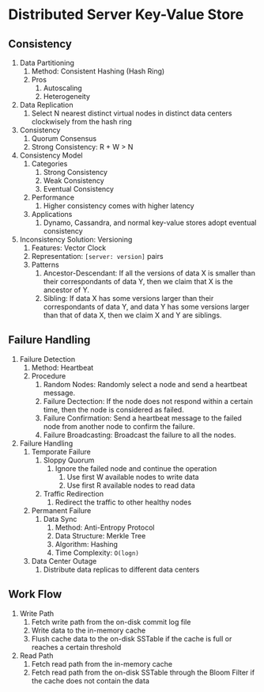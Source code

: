 # Distributed Server Key-Value Store

## Consistency

1. Data Partitioning
   1. Method: Consistent Hashing (Hash Ring)
   2. Pros
      1. Autoscaling
      2. Heterogeneity
2. Data Replication
   1. Select N nearest distinct virtual nodes in distinct data centers clockwisely from the hash ring
3. Consistency
   1. Quorum Consensus
   2. Strong Consistency: R + W > N
4. Consistency Model
   1. Categories
      1. Strong Consistency
      2. Weak Consistency
      3. Eventual Consistency
   2. Performance
      1. Higher consistency comes with higher latency
   3. Applications
      1. Dynamo, Cassandra, and normal key-value stores adopt eventual consistency
5. Inconsistency Solution: Versioning
   1. Features: Vector Clock
   2. Representation: `[server: version]` pairs
   3. Patterns
      1. Ancestor-Descendant: If all the versions of data X is smaller than their correspondants of data Y, then we claim that X is the ancestor of Y.
      2. Sibling: If data X has some versions larger than their correspondants of data Y, and data Y has some versions larger than that of data X, then we claim X and Y are siblings.

## Failure Handling

1. Failure Detection
   1. Method: Heartbeat
   2. Procedure
      1. Random Nodes: Randomly select a node and send a heartbeat message.
      2. Failure Dectection: If the node does not respond within a certain time, then the node is considered as failed.
      3. Failure Confirmation: Send a heartbeat message to the failed node from another node to confirm the failure.
      4. Failure Broadcasting: Broadcast the failure to all the nodes.
2. Failure Handling
   1. Temporate Failure
      1. Sloppy Quorum
         1. Ignore the failed node and continue the operation
            1. Use first W available nodes to write data
            2. Use first R available nodes to read data
      2. Traffic Redirection
         1. Redirect the traffic to other healthy nodes
   2. Permanent Failure
      1. Data Sync
         1. Method: Anti-Entropy Protocol
         2. Data Structure: Merkle Tree
         3. Algorithm: Hashing
         4. Time Complexity: `O(logn)`
   3. Data Center Outage
      1. Distribute data replicas to different data centers

## Work Flow

1. Write Path
   1. Fetch write path from the on-disk commit log file
   2. Write data to the in-memory cache
   3. Flush cache data to the on-disk SSTable if the cache is full or reaches a certain threshold
2. Read Path
   1. Fetch read path from the in-memory cache
   2. Fetch read path from the on-disk SSTable through the Bloom Filter if the cache does not contain the data
